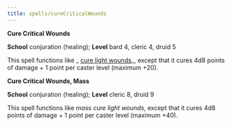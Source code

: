 ```yaml
---
title: spells/cureCriticalWounds
---
```

 **Cure Critical Wounds**

**School** conjuration (healing); **Level** bard 4, cleric 4, druid 5

This spell functions like _ [cure light wounds](cureLightWounds.md#_cure-light-wounds)_, except that it cures 4d8 points of damage + 1 point per caster level (maximum +20).

**Cure Critical Wounds, Mass**

**School** conjuration (healing); **Level** cleric 8, druid 9

This spell functions like _mass cure light wounds_, except that it cures 4d8 points of damage + 1 point per caster level (maximum +40).


